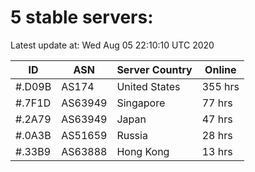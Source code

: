 # 5 stable servers:

Latest update at: Wed Aug 05 22:10:10 UTC 2020

| ID | ASN | Server Country | Online |
| -- | --- | -------------- | ------ |
| #.D09B | AS174 | United States | 355 hrs |
| #.7F1D | AS63949 | Singapore | 77 hrs |
| #.2A79 | AS63949 | Japan | 47 hrs |
| #.0A3B | AS51659 | Russia | 28 hrs |
| #.33B9 | AS63888 | Hong Kong | 13 hrs |

